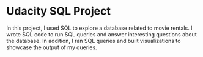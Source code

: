 # Udacity SQL Project
 
In this project, I used SQL to explore a database related to movie rentals. I wrote SQL code to run SQL queries and answer interesting questions about the database. In addition, I ran SQL queries and built visualizations to showcase the output of my queries.
